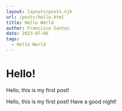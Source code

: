 ```yaml
---
layout: layouts/posts.njk
url: /posts/hello.html
title: Hello World
author: Francisco Santos
date: 2023-07-06
tags:
  - Hello World
---
```



# Hello!

Hello, this is my first post!

Hello, this is my first post!
Have a good night!
